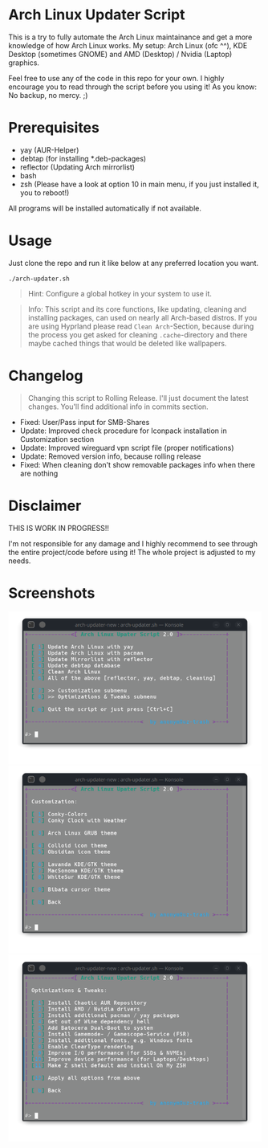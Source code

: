 # Arch Linux Updater Script

This is a try to fully automate the Arch Linux maintainance and get a more knowledge of how Arch Linux works.
My setup:  Arch Linux (ofc ^^), KDE Desktop (sometimes GNOME) and AMD (Desktop) / Nvidia (Laptop) graphics.

Feel free to use any of the code in this repo for your own.
I highly encourage you to read through the script before you using it!
As you know: No backup, no mercy. ;)

# Prerequisites
* yay       (AUR-Helper)
* debtap    (for installing *.deb-packages)
* reflector (Updating Arch mirrorlist)
* bash
* zsh       (Please have a look at option 10 in main menu, if you just installed it, you to reboot!)

All programs will be installed automatically if not available.

# Usage
Just clone the repo and run it like below at any preferred location you want.
```
./arch-updater.sh
```

> Hint: Configure a global hotkey in your system to use it.

> Info: This script and its core functions, like updating, cleaning and installing packages, can used on nearly all Arch-based distros. If you are using Hyprland please read `Clean Arch`-Section, because during the process you get asked for cleaning `.cache`-directory and there maybe cached things that would be deleted like wallpapers. 

# Changelog

> Changing this script to Rolling Release. I'll just document the latest changes. You'll find additional info in commits section.

* Fixed:  User/Pass input for SMB-Shares
* Update: Improved check procedure for Iconpack installation in Customization section
* Update: Improved wireguard vpn script file (proper notifications)
* Update: Removed version info, because rolling release
* Fixed:  When cleaning don't show removable packages info when there are nothing

# Disclaimer

THIS IS WORK IN PROGRESS!!

I'm not responsible for any damage and I highly recommend to see through the entire project/code before using it!
The whole project is adjusted to my needs.

# Screenshots
![Arch Linux Updater - Main Menu](https://github.com/anonymouz-trash/arch-updater/blob/main/screenshots/arch-updater_mainmenu.png?raw=true)
![Arch Linux Updater - Main Menu](https://github.com/anonymouz-trash/arch-updater/blob/main/screenshots/arch-updater_customization.png?raw=true)
![Arch Linux Updater - Main Menu](https://github.com/anonymouz-trash/arch-updater/blob/main/screenshots/arch-updater_optimizations.png?raw=true)
